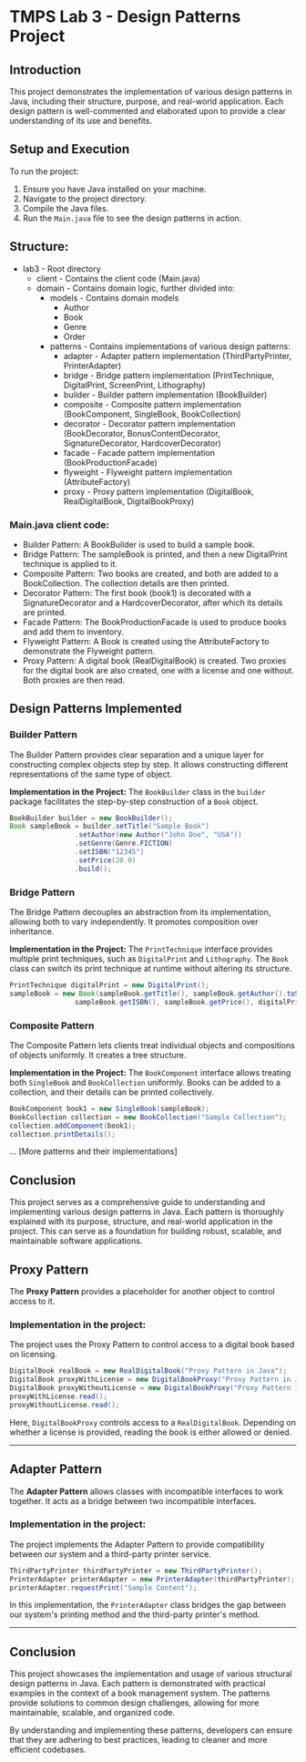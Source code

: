 
# TMPS Lab 3 - Design Patterns Project

## Introduction
This project demonstrates the implementation of various design patterns in Java, including their structure, purpose, and real-world application. Each design pattern is well-commented and elaborated upon to provide a clear understanding of its use and benefits.

## Setup and Execution
To run the project:
1. Ensure you have Java installed on your machine.
2. Navigate to the project directory.
3. Compile the Java files.
4. Run the `Main.java` file to see the design patterns in action.

## Structure:

-  lab3 - Root directory
    - client - Contains the client code (Main.java)
    - domain - Contains domain logic, further divided into:
        - models - Contains domain models
            - Author
            - Book
            - Genre
            - Order
        - patterns - Contains implementations of various design patterns:
            - adapter - Adapter pattern implementation (ThirdPartyPrinter, PrinterAdapter)
            - bridge - Bridge pattern implementation (PrintTechnique, DigitalPrint, ScreenPrint, Lithography)
            - builder - Builder pattern implementation (BookBuilder)
            - composite - Composite pattern implementation (BookComponent, SingleBook, BookCollection)
            - decorator - Decorator pattern implementation (BookDecorator, BonusContentDecorator, SignatureDecorator, HardcoverDecorator)
            - facade - Facade pattern implementation (BookProductionFacade)
            - flyweight - Flyweight pattern implementation (AttributeFactory)
            - proxy - Proxy pattern implementation (DigitalBook, RealDigitalBook, DigitalBookProxy)


### Main.java client code:

- Builder Pattern: A BookBuilder is used to build a sample book.
- Bridge Pattern: The sampleBook is printed, and then a new DigitalPrint technique is applied to it.
- Composite Pattern: Two books are created, and both are added to a BookCollection. The collection details are then printed.
- Decorator Pattern: The first book (book1) is decorated with a SignatureDecorator and a  HardcoverDecorator, after which its details are printed.
- Facade Pattern: The BookProductionFacade is used to produce books and add them to inventory.
- Flyweight Pattern: A Book is created using the AttributeFactory to demonstrate the Flyweight pattern.
- Proxy Pattern: A digital book (RealDigitalBook) is created. Two proxies for the digital book are also created, one with a license and one without. Both proxies are then read.

## Design Patterns Implemented

### Builder Pattern
The Builder Pattern provides clear separation and a unique layer for constructing complex objects step by step. It allows constructing different representations of the same type of object.

**Implementation in the Project:**
The `BookBuilder` class in the `builder` package facilitates the step-by-step construction of a `Book` object.
```java
BookBuilder builder = new BookBuilder();
Book sampleBook = builder.setTitle("Sample Book")
                .setAuthor(new Author("John Doe", "USA"))
                .setGenre(Genre.FICTION)
                .setISBN("12345")
                .setPrice(20.0)
                .build();
```

### Bridge Pattern
The Bridge Pattern decouples an abstraction from its implementation, allowing both to vary independently. It promotes composition over inheritance.

**Implementation in the Project:**
The `PrintTechnique` interface provides multiple print techniques, such as `DigitalPrint` and `Lithography`. The `Book` class can switch its print technique at runtime without altering its structure.
```java
PrintTechnique digitalPrint = new DigitalPrint();
sampleBook = new Book(sampleBook.getTitle(), sampleBook.getAuthor().toString(), sampleBook.getGenre().toString(),
                sampleBook.getISBN(), sampleBook.getPrice(), digitalPrint, new AttributeFactory());
```

### Composite Pattern
The Composite Pattern lets clients treat individual objects and compositions of objects uniformly. It creates a tree structure.

**Implementation in the Project:**
The `BookComponent` interface allows treating both `SingleBook` and `BookCollection` uniformly. Books can be added to a collection, and their details can be printed collectively.
```java
BookComponent book1 = new SingleBook(sampleBook);
BookCollection collection = new BookCollection("Sample Collection");
collection.addComponent(book1);
collection.printDetails();
```

... [More patterns and their implementations]

## Conclusion
This project serves as a comprehensive guide to understanding and implementing various design patterns in Java. Each pattern is thoroughly explained with its purpose, structure, and real-world application in the project. This can serve as a foundation for building robust, scalable, and maintainable software applications.

## Proxy Pattern

The **Proxy Pattern** provides a placeholder for another object to control access to it.

### Implementation in the project:
The project uses the Proxy Pattern to control access to a digital book based on licensing.
```java
DigitalBook realBook = new RealDigitalBook("Proxy Pattern in Java");
DigitalBook proxyWithLicense = new DigitalBookProxy("Proxy Pattern in Java", true);
DigitalBook proxyWithoutLicense = new DigitalBookProxy("Proxy Pattern in Java", false);
proxyWithLicense.read();
proxyWithoutLicense.read();
```
Here, `DigitalBookProxy` controls access to a `RealDigitalBook`. Depending on whether a license is provided, reading the book is either allowed or denied.

---

## Adapter Pattern

The **Adapter Pattern** allows classes with incompatible interfaces to work together. It acts as a bridge between two incompatible interfaces.

### Implementation in the project:
The project implements the Adapter Pattern to provide compatibility between our system and a third-party printer service.
```java
ThirdPartyPrinter thirdPartyPrinter = new ThirdPartyPrinter();
PrinterAdapter printerAdapter = new PrinterAdapter(thirdPartyPrinter);
printerAdapter.requestPrint("Sample Content");
```
In this implementation, the `PrinterAdapter` class bridges the gap between our system's printing method and the third-party printer's method.

---

## Conclusion

This project showcases the implementation and usage of various structural design patterns in Java. Each pattern is demonstrated with practical examples in the context of a book management system. The patterns provide solutions to common design challenges, allowing for more maintainable, scalable, and organized code.

By understanding and implementing these patterns, developers can ensure that they are adhering to best practices, leading to cleaner and more efficient codebases.


